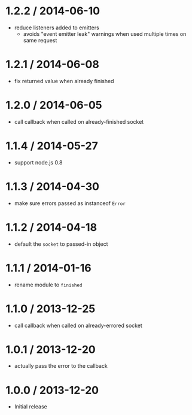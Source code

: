 1.2.2 / 2014-06-10
==========

  * reduce listeners added to emitters
    - avoids "event emitter leak" warnings when used multiple times on same request

1.2.1 / 2014-06-08
==================

  * fix returned value when already finished

1.2.0 / 2014-06-05
==================

  * call callback when called on already-finished socket

1.1.4 / 2014-05-27
==================

  * support node.js 0.8

1.1.3 / 2014-04-30
==================

  * make sure errors passed as instanceof `Error`

1.1.2 / 2014-04-18
==================

  * default the `socket` to passed-in object

1.1.1 / 2014-01-16
==================

  * rename module to `finished`

1.1.0 / 2013-12-25
==================

  * call callback when called on already-errored socket

1.0.1 / 2013-12-20
==================

  * actually pass the error to the callback

1.0.0 / 2013-12-20
==================

  * Initial release
